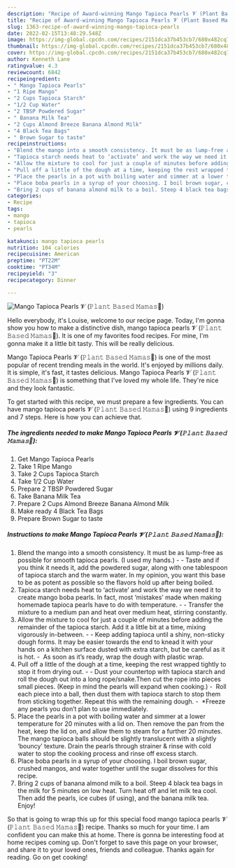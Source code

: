 ```yaml
---
description: "Recipe of Award-winning Mango Tapioca Pearls 𝓥 (𝙿𝚕𝚊𝚗𝚝 𝙱𝚊𝚜𝚎𝚍 𝙼𝚊𝚖𝚊𝚜🌿)"
title: "Recipe of Award-winning Mango Tapioca Pearls 𝓥 (𝙿𝚕𝚊𝚗𝚝 𝙱𝚊𝚜𝚎𝚍 𝙼𝚊𝚖𝚊𝚜🌿)"
slug: 1363-recipe-of-award-winning-mango-tapioca-pearls
date: 2022-02-15T13:48:29.548Z
image: https://img-global.cpcdn.com/recipes/2151dca37b453cb7/680x482cq70/mango-tapioca-pearls-𝓥-𝙿𝚕𝚊𝚗𝚝-𝙱𝚊𝚜𝚎𝚍-𝙼𝚊𝚖𝚊𝚜-recipe-main-photo.jpg
thumbnail: https://img-global.cpcdn.com/recipes/2151dca37b453cb7/680x482cq70/mango-tapioca-pearls-𝓥-𝙿𝚕𝚊𝚗𝚝-𝙱𝚊𝚜𝚎𝚍-𝙼𝚊𝚖𝚊𝚜-recipe-main-photo.jpg
cover: https://img-global.cpcdn.com/recipes/2151dca37b453cb7/680x482cq70/mango-tapioca-pearls-𝓥-𝙿𝚕𝚊𝚗𝚝-𝙱𝚊𝚜𝚎𝚍-𝙼𝚊𝚖𝚊𝚜-recipe-main-photo.jpg
author: Kenneth Lane
ratingvalue: 4.3
reviewcount: 6842
recipeingredient:
- " Mango Tapioca Pearls"
- "1 Ripe Mango"
- "2 Cups Tapioca Starch"
- "1/2 Cup Water"
- "2 TBSP Powdered Sugar"
- " Banana Milk Tea"
- "2 Cups Almond Breeze Banana Almond Milk"
- "4 Black Tea Bags"
- " Brown Sugar to taste"
recipeinstructions:
- "Blend the mango into a smooth consistency. It must be as lump-free as possible for smooth tapioca pearls. (I used my hands.)   Taste and if you think it needs it, add the powdered sugar, along with one tablespoon of tapioca starch and the warm water. In my opinion, you want this base to be as potent as possible so the flavors hold up after being boiled."
- "Tapioca starch needs heat to ‘activate’ and work the way we need it to create mango boba pearls. In fact, most ‘mistakes’ made when making homemade tapioca pearls have to do with temperature.   Transfer the mixture to a medium pan and heat over medium heat, stirring constantly."
- "Allow the mixture to cool for just a couple of minutes before adding the remainder of the tapioca starch. Add it a little bit at a time, mixing vigorously in-between.   Keep adding tapioca until a shiny, non-sticky dough forms. It may be easier towards the end to knead it with your hands on a kitchen surface dusted with extra starch, but be careful as it is hot.  As soon as it’s ready, wrap the dough with plastic wrap."
- "Pull off a little of the dough at a time, keeping the rest wrapped tightly to stop it from drying out.  Dust your countertop with tapioca starch and roll the dough out into a long rope/snake.Then cut the rope into pieces small pieces. (Keep in mind the pearls will expand when cooking.)  Roll each piece into a ball, then dust them with tapioca starch to stop them from sticking together. Repeat this with the remaining dough.  *Freeze any pearls you don’t plan to use immediately."
- "Place the pearls in a pot with boiling water and simmer at a lower temperature for 20 minutes with a lid on. Then remove the pan from the heat, keep the lid on, and allow them to steam for a further 20 minutes. The mango tapioca balls should be slightly translucent with a slightly ‘bouncy’ texture. Drain the pearls through strainer &amp; rinse with cold water to stop the cooking process and rinse off excess starch."
- "Place boba pearls in a syrup of your choosing. I boil brown sugar, crushed mangos, and water together until the sugar dissolves for this recipe."
- "Bring 2 cups of banana almond milk to a boil. Steep 4 black tea bags in the milk for 5 minutes on low heat. Turn heat off and let milk tea cool. Then add the pearls, ice cubes (if using), and the banana milk tea. Enjoy!"
categories:
- Recipe
tags:
- mango
- tapioca
- pearls

katakunci: mango tapioca pearls 
nutrition: 104 calories
recipecuisine: American
preptime: "PT22M"
cooktime: "PT34M"
recipeyield: "3"
recipecategory: Dinner

---
```



![Mango Tapioca Pearls 𝓥 (𝙿𝚕𝚊𝚗𝚝 𝙱𝚊𝚜𝚎𝚍 𝙼𝚊𝚖𝚊𝚜🌿)](https://img-global.cpcdn.com/recipes/2151dca37b453cb7/680x482cq70/mango-tapioca-pearls-𝓥-𝙿𝚕𝚊𝚗𝚝-𝙱𝚊𝚜𝚎𝚍-𝙼𝚊𝚖𝚊𝚜-recipe-main-photo.jpg)

Hello everybody, it's Louise, welcome to our recipe page. Today, I'm gonna show you how to make a distinctive dish, mango tapioca pearls 𝓥 (𝙿𝚕𝚊𝚗𝚝 𝙱𝚊𝚜𝚎𝚍 𝙼𝚊𝚖𝚊𝚜🌿). It is one of my favorites food recipes. For mine, I'm gonna make it a little bit tasty. This will be really delicious.

Mango Tapioca Pearls 𝓥 (𝙿𝚕𝚊𝚗𝚝 𝙱𝚊𝚜𝚎𝚍 𝙼𝚊𝚖𝚊𝚜🌿) is one of the most popular of recent trending meals in the world. It's enjoyed by millions daily. It is simple, it's fast, it tastes delicious. Mango Tapioca Pearls 𝓥 (𝙿𝚕𝚊𝚗𝚝 𝙱𝚊𝚜𝚎𝚍 𝙼𝚊𝚖𝚊𝚜🌿) is something that I've loved my whole life. They're nice and they look fantastic.




To get started with this recipe, we must prepare a few ingredients. You can have mango tapioca pearls 𝓥 (𝙿𝚕𝚊𝚗𝚝 𝙱𝚊𝚜𝚎𝚍 𝙼𝚊𝚖𝚊𝚜🌿) using 9 ingredients and 7 steps. Here is how you can achieve that.

<!--inarticleads1-->

##### The ingredients needed to make Mango Tapioca Pearls 𝓥 (𝙿𝚕𝚊𝚗𝚝 𝙱𝚊𝚜𝚎𝚍 𝙼𝚊𝚖𝚊𝚜🌿):

1. Get  Mango Tapioca Pearls
1. Take 1 Ripe Mango
1. Take 2 Cups Tapioca Starch
1. Take 1/2 Cup Water
1. Prepare 2 TBSP Powdered Sugar
1. Take  Banana Milk Tea
1. Prepare 2 Cups Almond Breeze Banana Almond Milk
1. Make ready 4 Black Tea Bags
1. Prepare  Brown Sugar to taste




<!--inarticleads2-->

##### Instructions to make Mango Tapioca Pearls 𝓥 (𝙿𝚕𝚊𝚗𝚝 𝙱𝚊𝚜𝚎𝚍 𝙼𝚊𝚖𝚊𝚜🌿):

1. Blend the mango into a smooth consistency. It must be as lump-free as possible for smooth tapioca pearls. (I used my hands.)  -  - Taste and if you think it needs it, add the powdered sugar, along with one tablespoon of tapioca starch and the warm water. In my opinion, you want this base to be as potent as possible so the flavors hold up after being boiled.
1. Tapioca starch needs heat to ‘activate’ and work the way we need it to create mango boba pearls. In fact, most ‘mistakes’ made when making homemade tapioca pearls have to do with temperature.  -  - Transfer the mixture to a medium pan and heat over medium heat, stirring constantly.
1. Allow the mixture to cool for just a couple of minutes before adding the remainder of the tapioca starch. Add it a little bit at a time, mixing vigorously in-between.  -  - Keep adding tapioca until a shiny, non-sticky dough forms. It may be easier towards the end to knead it with your hands on a kitchen surface dusted with extra starch, but be careful as it is hot. -  As soon as it’s ready, wrap the dough with plastic wrap.
1. Pull off a little of the dough at a time, keeping the rest wrapped tightly to stop it from drying out. -  - Dust your countertop with tapioca starch and roll the dough out into a long rope/snake.Then cut the rope into pieces small pieces. (Keep in mind the pearls will expand when cooking.) -  Roll each piece into a ball, then dust them with tapioca starch to stop them from sticking together. Repeat this with the remaining dough. -  *Freeze any pearls you don’t plan to use immediately.
1. Place the pearls in a pot with boiling water and simmer at a lower temperature for 20 minutes with a lid on. Then remove the pan from the heat, keep the lid on, and allow them to steam for a further 20 minutes. The mango tapioca balls should be slightly translucent with a slightly ‘bouncy’ texture. Drain the pearls through strainer &amp; rinse with cold water to stop the cooking process and rinse off excess starch.
1. Place boba pearls in a syrup of your choosing. I boil brown sugar, crushed mangos, and water together until the sugar dissolves for this recipe.
1. Bring 2 cups of banana almond milk to a boil. Steep 4 black tea bags in the milk for 5 minutes on low heat. Turn heat off and let milk tea cool. Then add the pearls, ice cubes (if using), and the banana milk tea. Enjoy!




So that is going to wrap this up for this special food mango tapioca pearls 𝓥 (𝙿𝚕𝚊𝚗𝚝 𝙱𝚊𝚜𝚎𝚍 𝙼𝚊𝚖𝚊𝚜🌿) recipe. Thanks so much for your time. I am confident you can make this at home. There is gonna be interesting food at home recipes coming up. Don't forget to save this page on your browser, and share it to your loved ones, friends and colleague. Thanks again for reading. Go on get cooking!
